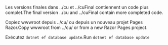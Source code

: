 <span data-ttu-id="1ced4-101">Les versions finales dans ../cu et ../cuFinal contiennent un code plus complet.</span><span class="sxs-lookup"><span data-stu-id="1ced4-101">The final version ../cu and ../cuFinal contain more completed code.</span></span>

<span data-ttu-id="1ced4-102">Copiez wwwroot depuis ../cu/ ou depuis un nouveau projet Pages Razor.</span><span class="sxs-lookup"><span data-stu-id="1ced4-102">Copy wwwroot from ../cu/ or from a new Razor Pages project.</span></span>

<span data-ttu-id="1ced4-103">Exécutez `dotnet ef database update`.</span><span class="sxs-lookup"><span data-stu-id="1ced4-103">Run `dotnet ef database update`</span></span>
